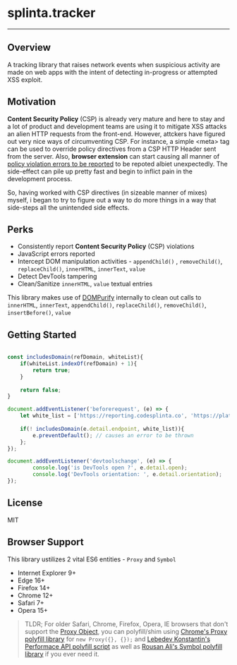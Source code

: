 # splinta.tracker

________________________________________________________________________________________________

## Overview

A tracking library that raises network events when suspicious activity are made on web apps with the intent of detecting in-progress or attempted XSS exploit.

## Motivation

**Content Security Policy** (CSP) is already very mature and here to stay and a lot of product and development teams are using it to mitigate XSS attacks an alien HTTP requests from the front-end. However, attckers have figured out very nice ways of circumventing CSP.
For instance, a simple &lt;meta&gt; tag can be used to override policy directives from a CSP HTTP Header sent from the server. Also,
**browser extension** can start causing all manner of [policy violation errors to be reported](https://stackoverflow.com/questions/32336860/why-would-i-get-a-csp-violation-for-the-blocked-uri-about) to be repoted albiet unexpectedly. The side-effect can pile up pretty fast and begin to inflict pain in the development process.

So, having worked with CSP directives (in sizeable manner of mixes) myself, i began to try to figure out a way to do more things in a way that side-steps all the unintended side effects.

## Perks

- Consistently report **Content Security Policy** (CSP) violations
- JavaScript errors reported
- Intercept DOM manipulation activities - `appendChild()` , `removeChild()`, `replaceChild()`, `innerHTML`, `innerText`, `value`
- Detect DevTools tampering
- Clean/Sanitize `innerHTML`, `value` textual entries

This library makes use of [DOMPurify](https://www.github.com/cure53/DOMPurify/) internally to clean out calls to `innerHTML`, `innerText`, `appendChild()`, `replaceChild()`, `removeChild()`, `insertBefore()`, `value`

## Getting Started

```js

const includesDomain(refDomain, whiteList){
	if(whiteList.indexOf(refDomain) + 1){
		return true;
	}
	
	return false;
}

document.addEventListener('beforerequest', (e) => {
    let white_list = ['https://reporting.codesplinta.co', 'https://platform.twitter.com', 'https://fonts.googleapis.com', 'https://www.youtube.com'];
    
    if(! includesDomain(e.detail.endpoint, white_list)){ 
        e.preventDefault(); // causes an error to be thrown
    };
});

document.addEventListener('devtoolschange', (e) => {
		console.log('is DevTools open ?', e.detail.open);
		console.log('DevTools orientation: ', e.detail.orientation);
});
```

## License

MIT

## Browser Support

This library ustilizes 2 vital ES6 entities - `Proxy` and `Symbol`

- Internet Explorer 9+
- Edge 16+
- Firefox 14+
- Chrome 12+
- Safari 7+
- Opera 15+

> TLDR; For older Safari, Chrome, Firefox, Opera, IE browsers that don't support the [Proxy Object](https://developer.mozilla.org/en-US/docs/Web/JavaScript/Reference/Global_Objects/Proxy/), you can polyfill/shim using [Chrome's Proxy polyfill library](https://github.com/GoogleChrome/proxy-polyfill/) for `new Proxy({}, {});` and [Lebedev Konstantin's Performace API polyfill script](https://gist.github.com/RubaXa/8662836) as well as [Rousan Ali's Symbol polyfill library](https://github.com/rousan/symbol-es6/) if you ever need it.
